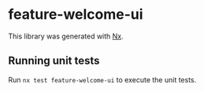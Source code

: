 # feature-welcome-ui

This library was generated with [Nx](https://nx.dev).

## Running unit tests

Run `nx test feature-welcome-ui` to execute the unit tests.
